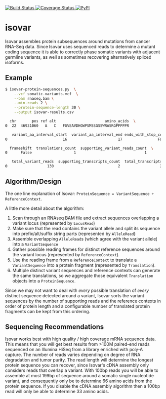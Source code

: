 <a href="https://travis-ci.org/openvax/isovar">
    <img src="https://travis-ci.org/openvax/isovar.svg?branch=master" alt="Build Status" />
</a>
<a href="https://coveralls.io/github/openvax/isovar?branch=master">
    <img src="https://coveralls.io/repos/openvax/isovar/badge.svg?branch=master&service=github" alt="Coverage Status" />
</a>
<a href="https://pypi.python.org/pypi/isovar/">
    <img src="https://img.shields.io/pypi/v/isovar.svg?maxAge=1000" alt="PyPI" />
</a>

# isovar
Isovar assembles protein subsequences around mutations from cancer RNA-Seq data. Since Isovar uses sequenced reads to determine a mutant coding sequence it is able to correctly phase somatic variants with adjacent germline variants, as well as sometimes recovering alternatively spliced isoforms.

## Example

```sh
$ isovar-protein-sequences.py  \
    --vcf somatic-variants.vcf  \
    --bam rnaseq.bam \
    --min-reads 2 \
    --protein-sequence-length 30 \
    --output isovar-results.csv

  chr       pos ref alt                      amino_acids  \
0  22  46931060   A   C   FGVEAVDHGWPSMSSGSSWRASRGPPPPPR

   variant_aa_interval_start  variant_aa_interval_end ends_with_stop_codon  \
0                         16                       17                False

  frameshift  translations_count  supporting_variant_reads_count  \
0      False                   1                               1

   total_variant_reads  supporting_transcripts_count  total_transcripts     gene
0                  130                             2                  2   CELSR1
```

## Algorithm/Design

The one line explanation of Isovar: `ProteinSequence = VariantSequence + ReferenceContext`.

A little more detail about the algorithm:
  1. Scan through an RNAseq BAM file and extract sequences overlapping a variant locus (represented by `LocusRead`)
  2. Make sure that the read contains the variant allele and split its sequence into prefix/alt/suffix string parts (represented by `AlleleRead`)
  3. Assemble overlapping `AlleleRead`s (which agree with the variant allele) into a `VariantSequence`
  4. Gather possible reading frames for distinct reference sequences around the variant locus (represented by `ReferenceContext`).
  5. Use the reading frame from a `ReferenceContext` to translate a `VariantSequence` into a protein fragment (represented by `Translation`).
  6. Multiple distinct variant sequences and reference contexts can generate the same translations, so we aggregate those equivalent `Translation` objects into a `ProteinSequence`.

Since we may not want to deal with *every* possible translation of *every* distinct sequence detected around a variant, Isovar sorts the variant sequences by the number of supporting reads and the reference contexts in order of protein length and a configurable number of translated protein fragments can be kept from this ordering.

## Sequencing Recommendations

Isovar works best with high quality / high coverage mRNA sequence data. This means that you will get best results from >100M paired-end reads sequenced on an Illumina HiSeq from a library enriched with poly-A capture. The number of reads varies depending on degree of RNA degradation and tumor purity. The read length will determine the longest protein sequence you can recover, since Isovar's cDNA assembly only considers reads that overlap a variant. With 100bp reads you will be able to assemble at most 199bp of sequence around a somatic single nucleotide variant, and consequently only be to determine 66 amino acids from the protein sequence. If you disable the cDNA assembly algorithm then a 100bp read will only be able to determine 33 amino acids.
